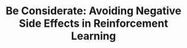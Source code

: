 ---
title: "Be Considerate: Avoiding Negative Side Effects in Reinforcement Learning"
collection: publications
permalink: /publication/secretive
year: 2022
short-venue: "AAMAS-22"
venue-url: "https://aamas2022-conference.auckland.ac.nz"
venue: "Proceedings of the 21st International Conference on Autonomous Agents and Multiagent Systems, 2022."
paperurl: "https://praal.github.io/publications/AlizadehAlamdari2022considerate.pdf"
codeurl: "https://github.com/praal/beconsiderate"
coauthors: ["Parand Alizadeh Alamdari", "Toryn Klassen","Rodrigo Toro Icarte" ,"Sheila McIlraith"]
---